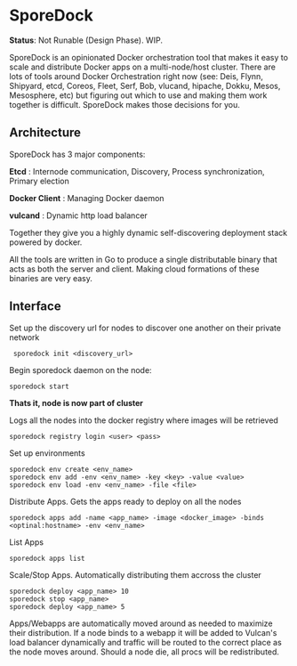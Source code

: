SporeDock
=========

**Status**: Not Runable (Design Phase). WIP.

SporeDock is an opinionated Docker orchestration tool that makes it easy to scale and distribute Docker apps on a multi-node/host cluster. There are lots of tools around Docker Orchestration right now (see: Deis, Flynn, Shipyard, etcd, Coreos, Fleet, Serf, Bob, vlucand, hipache, Dokku, Mesos, Mesosphere, etc) but figuring out which to use and making them work together is difficult. SporeDock makes those decisions for you.


## Architecture

SporeDock has 3 major components:

  **Etcd** : Internode communication, Discovery, Process synchronization, Primary election

  **Docker Client** : Managing Docker daemon

  **vulcand** : Dynamic http load balancer


  Together they give you a highly dynamic self-discovering deployment stack powered by docker.

 All the tools are written in Go to produce a single distributable binary that acts as both the server and client. Making cloud formations of these binaries are very easy.


## Interface

Set up the discovery url for nodes to discover one another on their private network

     sporedock init <discovery_url>

Begin sporedock daemon on the node:

    sporedock start


**Thats it, node is now part of cluster**

Logs all the nodes into the docker registry where images will be retrieved

    sporedock registry login <user> <pass>

Set up environments

    sporedock env create <env_name>
    sporedock env add -env <env_name> -key <key> -value <value>
    sporedock env load -env <env_name> -file <file>


Distribute Apps. Gets the apps ready to deploy on all the nodes

    sporedock apps add -name <app_name> -image <docker_image> -binds <optinal:hostname> -env <env_name>

List Apps

    sporedock apps list

Scale/Stop Apps. Automatically distributing them accross the cluster

    sporedock deploy <app_name> 10
    sporedock stop <app_name>
    sporedock deploy <app_name> 5


Apps/Webapps are automatically moved around as needed to maximize their distribution. If a node binds to a webapp it will be added to Vulcan's load balancer dynamically and traffic will be routed to the correct place as the node moves around. Should a node die, all procs will be redistributed.